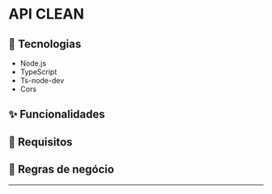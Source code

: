 # API CLEAN

## 🚀 Tecnologias

* Node.js
* TypeScript
* Ts-node-dev
* Cors

## ✨ Funcionalidades

## 📝 Requisitos

## 📝 Regras de negócio

---